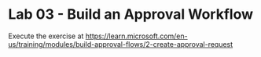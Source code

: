 # Lab 03 - Build an Approval Workflow

Execute the exercise at <https://learn.microsoft.com/en-us/training/modules/build-approval-flows/2-create-approval-request>
